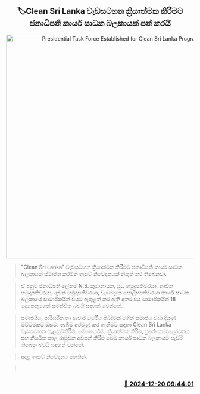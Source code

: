 <p align='center'><b><h2 align='center' title='Presidential Task Force Established for Clean Sri Lanka Program'>🏷Clean Sri Lanka වැඩසටහන ක්‍රියාත්මක කිරීමට ජනාධිපති කාර්ය සාධක බලකායක් පත් කරයි</h2></b></p>
<p align='center'><img src='https://helakuru.sgp1.cdn.digitaloceanspaces.com/esana/images/lib/gazzete-thumb-new[1].jpg' width='600' alt='Presidential Task Force Established for Clean Sri Lanka Program'></p>

> "Clean Sri Lanka" වැඩසටහන ක්‍රියාත්මක කිරීමට ජනාධිපති කාර්ය සාධක බලකායක් ස්ථාපිත කරමින් ගැසට් නිවේදනයක් නිකුත් කර තිබෙනවා.

> ඒ අනුව ජනාධිපති ලේකම් N.S. කුමානායක, යුධ හමුදාපතිවරයා, නාවික හමුදාපතිවරයා, ගුවන් හමුදාපතිවරයා, වැඩබලන පොලිස්පතිවරයා කාර්ය සාධක බලකායේ සාමාජිකයින් එයට ඇතුළත් කර ඇති අතර එ​ය සාමාජිකයින් 18 දෙනෙකුගෙන් සමන්විත බවයි සඳහන් වෙන්නේ.

> සමාජයීය, පාරිසරික හා ආචාර ධර්මීය පිබිදීමක් මගින් සමාජය වඩා දියුණු මට්ටමකට ඔසවා තැබීම අරමුණු කර ගැනීමට සඳහා Clean Sri Lanka වැඩසටහන සැලසුම්කිරීම, මෙහෙයවීම, ක්‍රියාත්මක කිරීම, ප්‍රගති සාමාලෝචනය සහ නියමිත කාල රාමුවක අවසන් කිරීම මෙම කාර්ය සාධක බලකායට පැවරී තිබෙන බවයි සඳහන් වන්නේ. 

> අදාළ ගැසට් නිවේදන​ය පහතින්.

>  



<h3 align='right'><a href='https://www.helakuru.lk/esana/p/106020/'>📅 2024-12-20 09:44:01</a></h3>
